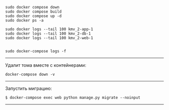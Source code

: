     sudo docker compose down
    sudo docker compose build
    sudo docker compose up -d
    sudo docker ps -a
    
    sudo docker logs --tail 100 kmv_2-app-1
    sudo docker logs --tail 100 kmv_2-db-1
    sudo docker logs --tail 100 kmv_2-web-1

    
    sudo docker-compose logs -f

---
Удалит тома вместе с контейнерами:

    docker-compose down -v
---
Запустить миграцию:

    $ docker-compose exec web python manage.py migrate --noinput
---



